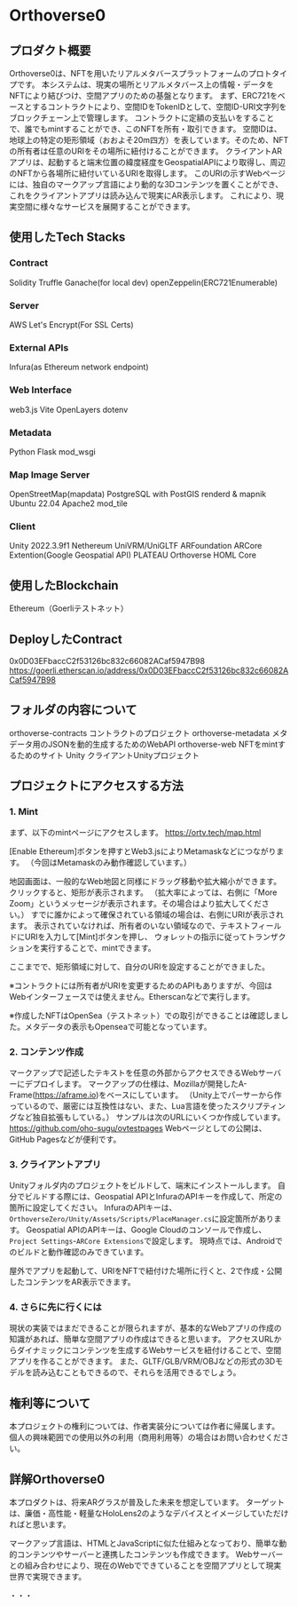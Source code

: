 # Orthoverse0

## プロダクト概要

Orthoverse0は、NFTを用いたリアルメタバースプラットフォームのプロトタイプです。
本システムは、現実の場所とリアルメタバース上の情報・データをNFTにより結びつけ、空間アプリのための基盤となります。
まず、ERC721をベースとするコントラクトにより、空間IDをTokenIDとして、空間ID-URI文字列をブロックチェーン上で管理します。
コントラクトに定額の支払いをすることで、誰でもmintすることができ、このNFTを所有・取引できます。
空間IDは、地球上の特定の矩形領域（おおよそ20m四方）を表しています。そのため、NFTの所有者は任意のURIをその場所に紐付けることができます。
クライアントARアプリは、起動すると端末位置の緯度経度をGeospatialAPIにより取得し、周辺のNFTから各場所に紐付いているURIを取得します。
このURIの示すWebページには、独自のマークアップ言語により動的な3Dコンテンツを置くことができ、これをクライアントアプリは読み込んで現実にAR表示します。
これにより、現実空間に様々なサービスを展開することができます。

## 使用したTech Stacks

### Contract

Solidity
Truffle
Ganache(for local dev)
openZeppelin(ERC721Enumerable)

### Server

AWS
Let's Encrypt(For SSL Certs)

### External APIs

Infura(as Ethereum network endpoint)

### Web Interface

web3.js
Vite
OpenLayers
dotenv

### Metadata

Python
Flask
mod_wsgi

### Map Image Server

OpenStreetMap(mapdata)
PostgreSQL with PostGIS
renderd & mapnik
Ubuntu 22.04
Apache2
mod_tile

### Client

Unity 2022.3.9f1
Nethereum
UniVRM/UniGLTF
ARFoundation
ARCore Extention(Google Geospatial API)
PLATEAU
Orthoverse HOML Core

## 使用したBlockchain

Ethereum（Goerliテストネット）

## DeployしたContract

0x0D03EFbaccC2f53126bc832c66082ACaf5947B98
https://goerli.etherscan.io/address/0x0D03EFbaccC2f53126bc832c66082ACaf5947B98

## フォルダの内容について

orthoverse-contracts コントラクトのプロジェクト
orthoverse-metadata メタデータ用のJSONを動的生成するためのWebAPI
orthoverse-web NFTをmintするためのサイト
Unity クライアントUnityプロジェクト

## プロジェクトにアクセスする方法

### 1. Mint

まず、以下のmintページにアクセスします。
https://ortv.tech/map.html

[Enable Ethereum]ボタンを押すとWeb3.jsによりMetamaskなどにつながります。
（今回はMetamaskのみ動作確認しています。）

地図画面は、一般的なWeb地図と同様にドラッグ移動や拡大縮小ができます。
クリックすると、矩形が表示されます。
（拡大率によっては、右側に「More Zoom」というメッセージが表示されます。その場合はより拡大してください。）
すでに誰かによって確保されている領域の場合は、右側にURIが表示されます。
表示されていなければ、所有者のいない領域なので、テキストフィールドにURIを入力して[Mint]ボタンを押し、
ウォレットの指示に従ってトランザクションを実行することで、mintできます。

ここまでで、矩形領域に対して、自分のURIを設定することができました。

※コントラクトには所有者がURIを変更するためのAPIもありますが、今回はWebインターフェースでは使えません。Etherscanなどで実行します。

※作成したNFTはOpenSea（テストネット）での取引ができることは確認しました。メタデータの表示もOpenseaで可能となっています。

### 2. コンテンツ作成

マークアップで記述したテキストを任意の外部からアクセスできるWebサーバーにデプロイします。
マークアップの仕様は、Mozillaが開発したA-Frame(https://aframe.io)をベースにしています。
（Unity上でパーサーから作っているので、厳密には互換性はない、また、Lua言語を使ったスクリプティングなど独自拡張もしている。）
サンプルは次のURLにいくつか作成しています。https://github.com/oho-sugu/ovtestpages
Webページとしての公開は、GitHub Pagesなどが便利です。

### 3. クライアントアプリ

Unityフォルダ内のプロジェクトをビルドして、端末にインストールします。
自分でビルドする際には、Geospatial APIとInfuraのAPIキーを作成して、所定の箇所に設定してください。
InfuraのAPIキーは、`OrthoverseZero/Unity/Assets/Scripts/PlaceManager.cs`に設定箇所があります。
Geospatial APIのAPIキーは、Google Cloudのコンソールで作成し、`Project Settings`-`ARCore Extensions`で設定します。
現時点では、Androidでのビルドと動作確認のみできています。

屋外でアプリを起動して、URIをNFTで紐付けた場所に行くと、2で作成・公開したコンテンツをAR表示できます。

### 4. さらに先に行くには

現状の実装ではまだできることが限られますが、基本的なWebアプリの作成の知識があれば、簡単な空間アプリの作成はできると思います。
アクセスURLからダイナミックにコンテンツを生成するWebサービスを紐付けることで、空間アプリを作ることができます。
また、GLTF/GLB/VRM/OBJなどの形式の3Dモデルを読み込むこともできるので、それらを活用できるでしょう。

## 権利等について

本プロジェクトの権利については、作者実装分については作者に帰属します。
個人の興味範囲での使用以外の利用（商用利用等）の場合はお問い合わせください。

## 詳解Orthoverse0

本プロダクトは、将来ARグラスが普及した未来を想定しています。
ターゲットは、廉価・高性能・軽量なHoloLens2のようなデバイスとイメージしていただければと思います。

マークアップ言語は、HTMLとJavaScriptに似た仕組みとなっており、簡単な動的コンテンツやサーバーと連携したコンテンツも作成できます。
Webサーバーとの組み合わせにより、現在のWebでできていることを空間アプリとして現実世界で実現できます。

・・・


